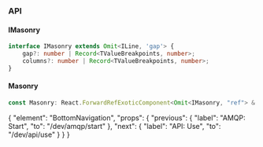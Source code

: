 

### API

#### IMasonry

```ts
interface IMasonry extends Omit<ILine, 'gap'> {
    gap?: number | Record<TValueBreakpoints, number>;
    columns?: number | Record<TValueBreakpoints, number>;
}
```

#### Masonry

```ts
const Masonry: React.ForwardRefExoticComponent<Omit<IMasonry, "ref"> & React.RefAttributes<unknown>>;
```


{
  "element": "BottomNavigation",
  "props": {
    "previous": {
      "label": "AMQP: Start",
      "to": "/dev/amqp/start"
    },
    "next": {
      "label": "API: Use",
      "to": "/dev/api/use"
    }
  }
}